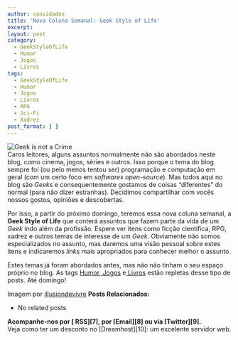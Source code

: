 ```yaml
---
author: convidados
title: 'Nova Coluna Semanal: Geek Style of Life'
excerpt:
layout: post
category:
  - GeekStyleOfLife
  - Humor
  - Jogos
  - Livros
tags:
  - GeekStyleOfLife
  - Humor
  - Jogos
  - Livros
  - RPG
  - Sci-Fi
  - Xadrez
post_format: [ ]
---
```

![Geek is not a Crime][1]  
Caros leitores, alguns assuntos normalmente não são abordados neste blog, como cinema, jogos, séries e outros. Isso porque o tema do blog sempre foi (ou pelo menos tentou ser) programação e computação em geral (com um certo foco em *softwares open-source*). Mas todos aqui no blog são *Geeks* e consequentemente gostamos de coisas “diferentes” do normal (para não dizer estranhas). Decidimos compartilhar com vocês nossos gostos, opiniões e descobertas.

Por isso, a partir do próximo domingo, teremos essa nova coluna semanal, a **Geek Style of Life** que conterá assuntos que fazem parte da vida de um *Geek* indo além da profissão. Espere ver itens como ficção científica, RPG, xadrez e outros temas de interesse de um *Geek*. Obviamente não somos especializados no assunto, mas daremos uma visão pessoal sobre estes itens e indicaremos *links* mais apropriados para conhecer melhor o assunto.

Estes temas já foram abordados antes, mas não não tinham o seu espaço próprio no blog. As tags [Humor][2],[ Jogos][3] e[ Livros][4] estão repletas desse tipo de posts. Até domingo!

Imagem por [illusiondevivre][5] 
**Posts Relacionados:** 
*   No related posts









**Acompanhe-nos por [ RSS][7], por [Email][8] ou via [Twitter][9].**  
Veja como ter um desconto no [Dreamhost][10]: um excelente servidor web.

 [1]: http://vidageek.net/wp-content/uploads/2008/07/geek-is-not-a-crime1.jpg
 [2]: http://vidageek.net/tags/humor/ "Humor"
 [3]: http://vidageek.net/tags/jogos/ "Jogos"
 [4]: http://vidageek.net/tags/livros/ "Livros"
 [5]: http://flickr.com/photos/illusiondevivre/2491531471/ "illusiondevivre"
 [6]: https://twitter.com/share




